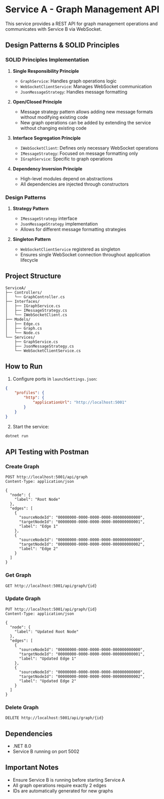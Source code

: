 ﻿# Service A - Graph Management API

This service provides a REST API for graph management operations and communicates with Service B via WebSocket.

## Design Patterns & SOLID Principles

### SOLID Principles Implementation
1. **Single Responsibility Principle**
   - `GraphService`: Handles graph operations logic
   - `WebSocketClientService`: Manages WebSocket communication
   - `JsonMessageStrategy`: Handles message formatting

2. **Open/Closed Principle**
   - Message strategy pattern allows adding new message formats without modifying existing code
   - New graph operations can be added by extending the service without changing existing code

3. **Interface Segregation Principle**
   - `IWebSocketClient`: Defines only necessary WebSocket operations
   - `IMessageStrategy`: Focused on message formatting only
   - `IGraphService`: Specific to graph operations

4. **Dependency Inversion Principle**
   - High-level modules depend on abstractions
   - All dependencies are injected through constructors

### Design Patterns
1. **Strategy Pattern**
   - `IMessageStrategy` interface
   - `JsonMessageStrategy` implementation
   - Allows for different message formatting strategies

2. **Singleton Pattern**
   - `WebSocketClientService` registered as singleton
   - Ensures single WebSocket connection throughout application lifecycle

## Project Structure
```
ServiceA/
├── Controllers/
│   └── GraphController.cs
├── Interfaces/
│   ├── IGraphService.cs
│   ├── IMessageStrategy.cs
│   └── IWebSocketClient.cs
├── Models/
│   ├── Edge.cs
│   ├── Graph.cs
│   └── Node.cs
└── Services/
    ├── GraphService.cs
    ├── JsonMessageStrategy.cs
    └── WebSocketClientService.cs
```

## How to Run

1. Configure ports in `launchSettings.json`:
```json
{
    "profiles": {
        "http": {
            "applicationUrl": "http://localhost:5001"
        }
    }
}
```

2. Start the service:
```bash
dotnet run
```

## API Testing with Postman

### Create Graph
```http
POST http://localhost:5001/api/graph
Content-Type: application/json

{
  "node": {
    "label": "Root Node"
  },
  "edges": [
    {
      "sourceNodeId": "00000000-0000-0000-0000-000000000000",
      "targetNodeId": "00000000-0000-0000-0000-000000000001",
      "label": "Edge 1"
    },
    {
      "sourceNodeId": "00000000-0000-0000-0000-000000000000",
      "targetNodeId": "00000000-0000-0000-0000-000000000002",
      "label": "Edge 2"
    }
  ]
}
```

### Get Graph
```http
GET http://localhost:5001/api/graph/{id}
```

### Update Graph
```http
PUT http://localhost:5001/api/graph/{id}
Content-Type: application/json

{
  "node": {
    "label": "Updated Root Node"
  },
  "edges": [
    {
      "sourceNodeId": "00000000-0000-0000-0000-000000000000",
      "targetNodeId": "00000000-0000-0000-0000-000000000001",
      "label": "Updated Edge 1"
    },
    {
      "sourceNodeId": "00000000-0000-0000-0000-000000000000",
      "targetNodeId": "00000000-0000-0000-0000-000000000002",
      "label": "Updated Edge 2"
    }
  ]
}
```

### Delete Graph
```http
DELETE http://localhost:5001/api/graph/{id}
```

## Dependencies
- .NET 8.0
- Service B running on port 5002

## Important Notes
- Ensure Service B is running before starting Service A
- All graph operations require exactly 2 edges
- IDs are automatically generated for new graphs